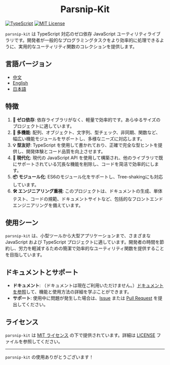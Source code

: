 # <center> Parsnip-Kit

[![TypeScript](https://img.shields.io/badge/TypeScript-v5.7.2-blue)](https://www.typescriptlang.org/) [![MIT License](https://img.shields.io/badge/license-MIT-green)](LICENSE)

`parsnip-kit` は TypeScript 対応のゼロ依存 JavaScript ユーティリティライブラリです。開発者が一般的なプログラミングタスクをより効率的に処理できるように、実用的なユーティリティ関数のコレクションを提供します。

## 言語バージョン
- [中文](README.zh.md)
- [English](README.md)
- [日本語](README.jp.md)

## 特徴
1. **🧳 ゼロ依存**: 依存ライブラリがなく、軽量で効率的です。あらゆるサイズのプロジェクトに適しています。
2. **🔩 多機能**: 配列、オブジェクト、文字列、型チェック、非同期、関数など、幅広い機能モジュールをサポートし、多様なニーズに対応します。
3. **💡 型友好**: TypeScript を使用して書かれており、正確で完全な型ヒントを提供し、開発体験とコード品質を向上させます。
4. **🚀 現代化**: 現代の JavaScript API を使用して構築され、他のライブラリで既にサポートされている冗長な機能を削除し、コードを简洁で効率的にします。
5. **📦 モジュール化**: ES6のモジュール化をサポートし、Tree-shakingにも対応しています。
6. **🛠️ エンジニアリング重視**: このプロジェクトは、ドキュメントの生成、単体テスト、コードの規範、ドキュメントサイトなど、包括的なフロントエンドエンジニアリングを備えています。

## 使用シーン
`parsnip-kit` は、小型ツールから大型アプリケーションまで、さまざまな JavaScript および TypeScript プロジェクトに適しています。開発者の時間を節約し、労力を軽減するための簡潔で効率的なユーティリティ関数を提供することを目指しています。

## ドキュメントとサポート
- **ドキュメント**: （ドキュメントは現在ご利用いただけません。）[ドキュメントを参照](https://example.com/docs)して、機能と使用方法の詳細を学ぶことができます。
- **サポート**: 使用中に問題が発生した場合は、[Issue](https://github.com/LittleRangiferTarandus/parsnip-kit/issues) または [Pull Request](https://github.com/LittleRangiferTarandus/parsnip-kit/pulls) を提出してください。

## ライセンス
`parsnip-kit` は [MIT ライセンス](LICENSE) の下で提供されています。詳細は [LICENSE](LICENSE) ファイルを参照してください。

---

`parsnip-kit` の使用ありがとうございます！